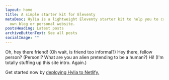 ```yaml
---
layout: home
title: A simple starter kit for Eleventy
metaDesc: Hylia is a lightweight Eleventy starter kit to help you to create your
  own blog or personal website.
postsHeading: Latest posts
archiveButtonText: See all posts
socialImage: ""
---
```

Oh, hey there friend! (Oh wait, is friend too informal?) Hey there, fellow person? (Person!? What are you an alien pretending to be a human?) Hi! (I'm totally stuffing up this site intro. Again.)



Get started now by [deploying Hylia to Netlify.](https://app.netlify.com/start/deploy?repository=https://github.com/hankchizljaw/hylia&stack=cms)